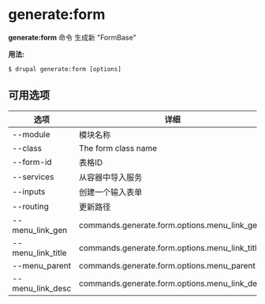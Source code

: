 # generate:form
**generate:form** 命令 生成新 "FormBase"

**用法:**
```
$ drupal generate:form [options] 
```

## 可用选项
选项 | 详细
-------|-------------
--module | 模块名称
--class | The form class name
--form-id | 表格ID
--services | 从容器中导入服务
--inputs | 创建一个输入表单
--routing | 更新路径
--menu_link_gen | commands.generate.form.options.menu_link_gen
--menu_link_title | commands.generate.form.options.menu_link_title
--menu_parent | commands.generate.form.options.menu_parent
--menu_link_desc | commands.generate.form.options.menu_link_desc

